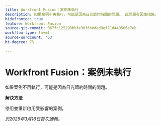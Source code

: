 ```yaml
---
title: Workfront Fusion：案例未執行
description: 如果案例不再執行，可能是因為日光節約時間的問題。 此問題有因應措施。
hidefromtoc: true
feature: Workfront Fusion
source-git-commit: 067fc125293bbfe30f6b8ded8ef71d440506e7eb
workflow-type: tm+mt
source-wordcount: '63'
ht-degree: 7%

---
```



# Workfront Fusion：案例未執行

如果案例不再執行，可能是因為日光節約時間的問題。

**解決方法**

停用並重新啟用受影響的案例。

_於2025年3月18日首次通報。_

